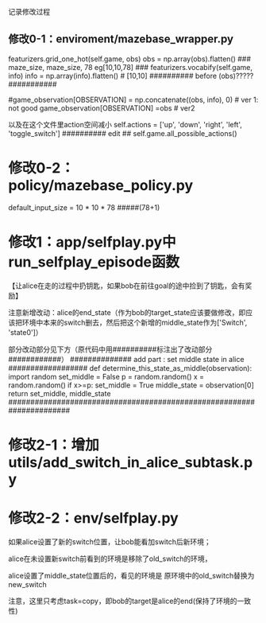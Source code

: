 记录修改过程

## 修改0-1：enviroment/mazebase_wrapper.py

featurizers.grid_one_hot(self.game, obs)
obs = np.array(obs).flatten()  ### maze_size, maze_size, 78  eg[10,10,78] ###
featurizers.vocabify(self.game, info)
info = np.array(info).flatten()  #  [10,10] ########## before (obs)?????   ###########
                
#game_observation[OBSERVATION] = np.concatenate((obs, info), 0)  # ver 1: not good
game_observation[OBSERVATION] =obs   # ver2 


以及在这个文件里action空间减小
self.actions = ['up', 'down', 'right', 'left', 'toggle_switch']   ########## edit ## self.game.all_possible_actions()


# 修改0-2：policy/mazebase_policy.py
default_input_size = 10 * 10 * 78   #####(78+1)


# 修改1：app/selfplay.py中run_selfplay_episode函数
【让alice在走的过程中扔钥匙，如果bob在前往goal的途中捡到了钥匙，会有奖励】

注意新增改动：alice的end_state（作为bob的target_state应该要做修改，即应该把环境中本来的switch删去，然后把这个新增的middle_state作为['Switch', 'state0']）

部分改动部分见下方（原代码中用##########标注出了改动部分############）
  ############## add part : set middle state in alice ##################
    def determine_this_state_as_middle(observation):
        import random
        set_middle = False
        p  = random.random()
        x =  random.random()
        if x>=p:
            set_middle = True
        middle_state = observation[0]
        return set_middle, middle_state
    ######################################################################
    
# 修改2-1：增加utils/add_switch_in_alice_subtask.py


# 修改2-2：env/selfplay.py

如果alice设置了新的switch位置，让bob能看加switch后新环境；

alice在未设置新switch前看到的环境是移除了old_switch的环境， 

alice设置了middle_state位置后的，看见的环境是 原环境中的old_switch替换为new_switch

注意，这里只考虑task=copy，即bob的target是alice的end(保持了环境的一致性)

    
